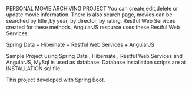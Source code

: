 PERSONAL MOVIE ARCHIVING PROJECT
You can create,edit,delete or update movie information. There is also search page, movies can be searched
by title ,by year, by director, by rating. Restful Web Services created for these methods, AngularJS resource
uses these Restful Web Services.

Spring Data + Hibernate + Restful Web Services + AngularJS

Sample Project using Spring Data , Hibernate , Restful Web Services and AngularJS, 
MySql is used as database. Database installation scripts are at INSTALLATION.sql file.

This project developed with Spring Boot.